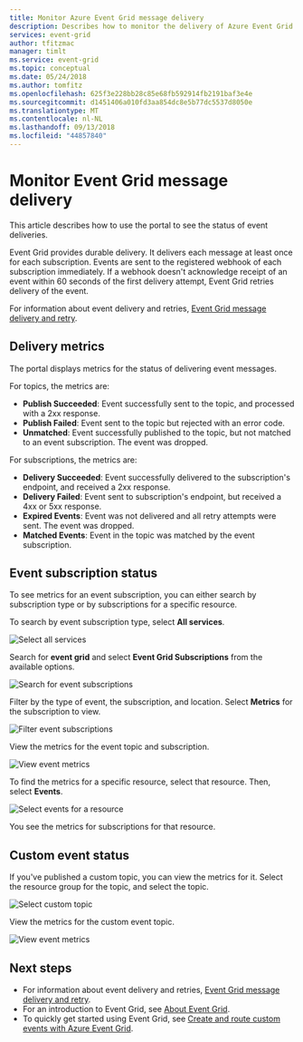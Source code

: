 ```yaml
---
title: Monitor Azure Event Grid message delivery
description: Describes how to monitor the delivery of Azure Event Grid messages.
services: event-grid
author: tfitzmac
manager: timlt
ms.service: event-grid
ms.topic: conceptual
ms.date: 05/24/2018
ms.author: tomfitz
ms.openlocfilehash: 625f3e228bb28c85e68fb592914fb2191baf3e4e
ms.sourcegitcommit: d1451406a010fd3aa854dc8e5b77dc5537d8050e
ms.translationtype: MT
ms.contentlocale: nl-NL
ms.lasthandoff: 09/13/2018
ms.locfileid: "44857840"
---
```

# <a name="monitor-event-grid-message-delivery"></a>Monitor Event Grid message delivery 

This article describes how to use the portal to see the status of event deliveries.

Event Grid provides durable delivery. It delivers each message at least once for each subscription. Events are sent to the registered webhook of each subscription immediately. If a webhook doesn't acknowledge receipt of an event within 60 seconds of the first delivery attempt, Event Grid retries delivery of the event.

For information about event delivery and retries, [Event Grid message delivery and retry](delivery-and-retry.md).

## <a name="delivery-metrics"></a>Delivery metrics

The portal displays metrics for the status of delivering event messages.

For topics, the metrics are:

* **Publish Succeeded**: Event successfully sent to the topic, and processed with a 2xx response.
* **Publish Failed**: Event sent to the topic but rejected with an error code.
* **Unmatched**: Event successfully published to the topic, but not matched to an event subscription. The event was dropped.

For subscriptions, the metrics are:

* **Delivery Succeeded**: Event successfully delivered to the subscription's endpoint, and received a 2xx response.
* **Delivery Failed**: Event sent to subscription's endpoint, but received a 4xx or 5xx response.
* **Expired Events**: Event was not delivered and all retry attempts were sent. The event was dropped.
* **Matched Events**: Event in the topic was matched by the event subscription.

## <a name="event-subscription-status"></a>Event subscription status

To see metrics for an event subscription, you can either search by subscription type or by subscriptions for a specific resource.

To search by event subscription type, select **All services**.

![Select all services](./media/monitor-event-delivery/all-services.png)

Search for **event grid** and select **Event Grid Subscriptions** from the available options.

![Search for event subscriptions](./media/monitor-event-delivery/search-and-select.png)

Filter by the type of event, the subscription, and location. Select **Metrics** for the subscription to view.

![Filter event subscriptions](./media/monitor-event-delivery/filter-events.png)

View the metrics for the event topic and subscription.

![View event metrics](./media/monitor-event-delivery/subscription-metrics.png)

To find the metrics for a specific resource, select that resource. Then, select **Events**.

![Select events for a resource](./media/monitor-event-delivery/select-events.png)

You see the metrics for subscriptions for that resource.

## <a name="custom-event-status"></a>Custom event status

If you've published a custom topic, you can view the metrics for it. Select the resource group for the topic, and select the topic.

![Select custom topic](./media/monitor-event-delivery/select-custom-topic.png)

View the metrics for the custom event topic.

![View event metrics](./media/monitor-event-delivery/custom-topic-metrics.png)

## <a name="next-steps"></a>Next steps

* For information about event delivery and retries, [Event Grid message delivery and retry](delivery-and-retry.md).
* For an introduction to Event Grid, see [About Event Grid](overview.md).
* To quickly get started using Event Grid, see [Create and route custom events with Azure Event Grid](custom-event-quickstart.md).
